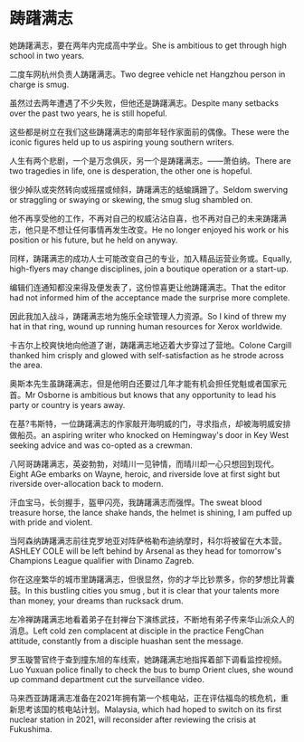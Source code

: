 # 踌躇满志

<p><span class="chinese">她踌躇满志，要在两年内完成高中学业。</span><span class="english">She is ambitious to get through high school in two years.</span></p>

<p><span class="chinese">二度车网杭州负责人踌躇满志。</span><span class="english">Two degree vehicle net Hangzhou person in charge is smug.</span></p>

<p><span class="chinese">虽然过去两年遭遇了不少失败，但他还是踌躇满志。</span><span class="english">Despite many setbacks over the past two years, he is still hopeful.</span></p>

<p><span class="chinese">这些都是树立在我们这些踌躇满志的南部年轻作家面前的偶像。</span><span class="english">These were the iconic figures held up to us aspiring young southern writers.</span></p>

<p><span class="chinese">人生有两个悲剧，一个是万念俱灰，另一个是踌躇满志。——萧伯纳。</span><span class="english">There are two tragedies in life, one is desperation, the other one is hopeful.</span></p>

<p><span class="chinese">很少掉队或突然转向或摇摆或倾斜，踌躇满志的蛞蝓蹒跚了。</span><span class="english">Seldom swerving or straggling or swaying or skewing, the smug slug shambled on.</span></p>

<p><span class="chinese">他不再享受他的工作，不再对自己的权威沾沾自喜，也不再对自己的未来踌躇满志，他只是不想让任何事情再发生改变。</span><span class="english">He no longer enjoyed his work or his position or his future, but he held on anyway.</span></p>

<p><span class="chinese">同样，踌躇满志的成功人士可能改变自己的专业，加入精品运营业务或。</span><span class="english">Equally, high-flyers may change disciplines, join a boutique operation or a start-up.</span></p>

<p><span class="chinese">编辑们连通知都没来得及便发表了，这份惊喜更让他踌躇满志。</span><span class="english">That the editor had not informed him of the acceptance made the surprise more complete.</span></p>

<p><span class="chinese">因此我加入战斗，踌躇满志地为施乐全球管理人力资源。</span><span class="english">So I kind of threw my hat in that ring, wound up running human resources for Xerox worldwide.</span></p>

<p><span class="chinese">卡吉尔上校爽快地向他道了谢，踌躇满志地迈着大步穿过了营地。</span><span class="english">Colone Cargill thanked him crisply and glowed with self-satisfaction as he strode across the area.</span></p>

<p><span class="chinese">奥斯本先生虽踌躇满志，但是他明白还要过几年才能有机会担任党魁或者国家元首。</span><span class="english">Mr Osborne is ambitious but knows that any opportunity to lead his party or country is years away.</span></p>

<p><span class="chinese">在基?韦斯特，一位踌躇满志的作家敲开海明威的门，寻求指点，却被海明威安排做船员。</span><span class="english">an aspiring writer who knocked on Hemingway's door in Key West seeking advice and was co-opted as a crewman.</span></p>

<p><span class="chinese">八阿哥踌躇满志，英姿勃勃，对晴川一见钟情，而晴川却一心只想回到现代。</span><span class="english">Eight AGe embarks on Wayne, heroic, and riverside love at first sight but riverside over-allocation back to modern.</span></p>

<p><span class="chinese">汗血宝马，长剑握手，盔甲闪亮，我踌躇满志而强悍。</span><span class="english">The sweat blood treasure horse, the lance shake hands, the helmet is shining, I am puffed up with pride and violent.</span></p>

<p><span class="chinese">当阿森纳踌躇满志前往克罗地亚对阵萨格勒布迪纳摩时，科尔将被留在大本营。</span><span class="english">ASHLEY COLE will be left behind by Arsenal as they head for tomorrow's Champions League qualifier with Dinamo Zagreb.</span></p>

<p><span class="chinese">你在这座繁华的城市里踌躇满志，但很显然，你的才华比钞票多，你的梦想比背囊鼓。</span><span class="english">In this bustling cities you smug , but it is clear that your talents more than money, your dreams than rucksack drum.</span></p>

<p><span class="chinese">左冷禅踌躇满志地看着弟子在封禅台下演练武技，不断地有弟子传来华山派众人的消息。</span><span class="english">Left cold zen complacent at disciple in the practice FengChan attitude, constantly from a disciple huashan sent the message.</span></p>

<p><span class="chinese">罗玉璇警官终于查到撞东旭的车线索，她踌躇满志地指挥着部下调看监控视频。</span><span class="english">Luo Yuxuan police finally to check the bus to bump Orient clues, she wound up command department cut the surveillance video.</span></p>

<p><span class="chinese">马来西亚踌躇满志准备在2021年拥有第一个核电站，正在评估福岛的核危机，重新思考该国的核电站计划。</span><span class="english">Malaysia, which had hoped to switch on its first nuclear station in 2021, will reconsider after reviewing the crisis at Fukushima.</span></p>

